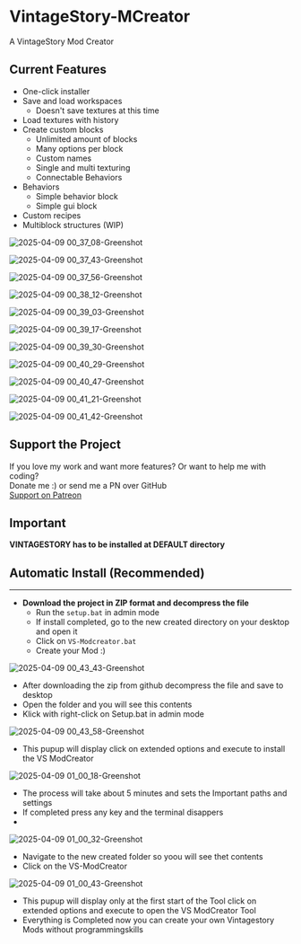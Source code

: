 # VintageStory-MCreator
A VintageStory Mod Creator

## Current Features
- One-click installer
- Save and load workspaces
  - Doesn't save textures at this time
- Load textures with history
- Create custom blocks
  - Unlimited amount of blocks
  - Many options per block
  - Custom names
  - Single and multi texturing
  - Connectable Behaviors
- Behaviors
  - Simple behavior block
  - Simple gui block
- Custom recipes
- Multiblock structures (WIP)

![2025-04-09 00_37_08-Greenshot](https://github.com/user-attachments/assets/7b3f76b1-c627-4e4c-a642-bfd99ca2aff9)

![2025-04-09 00_37_43-Greenshot](https://github.com/user-attachments/assets/d51a4e0d-87df-4f3e-b198-7e40d42f5f95)

![2025-04-09 00_37_56-Greenshot](https://github.com/user-attachments/assets/c7fad874-549f-4475-98f6-8d15bc2fce97)

![2025-04-09 00_38_12-Greenshot](https://github.com/user-attachments/assets/ebcd2d7c-0363-4945-b01f-398a0a0b447d)

![2025-04-09 00_39_03-Greenshot](https://github.com/user-attachments/assets/45a50ba8-6aca-4ca0-b7be-a4bead627333)

![2025-04-09 00_39_17-Greenshot](https://github.com/user-attachments/assets/90b60a07-8c6c-459d-a25f-f9e71348164b)

![2025-04-09 00_39_30-Greenshot](https://github.com/user-attachments/assets/4d8d50fb-b52c-483b-88c8-859303630d9b)

![2025-04-09 00_40_29-Greenshot](https://github.com/user-attachments/assets/e348eed0-51fd-4b41-9d81-448c2cb6789e)

![2025-04-09 00_40_47-Greenshot](https://github.com/user-attachments/assets/09a5ea73-eaa8-4e00-a8ab-b10dd0c15cd4)

![2025-04-09 00_41_21-Greenshot](https://github.com/user-attachments/assets/93f4461a-2340-4f25-9e1e-43a79122ee97)

![2025-04-09 00_41_42-Greenshot](https://github.com/user-attachments/assets/2b8c796e-de6f-4175-b815-f8b1a6240970)

## Support the Project
If you love my work and want more features? Or want to help me with coding?  
Donate me :) or send me a PN over GitHub  
[Support on Patreon](https://www.patreon.com/posts/123403572?pr=true)

## Important
**VINTAGESTORY has to be installed at DEFAULT directory**

## Automatic Install (Recommended)
_______________________________________________________________________________________________

- **Download the project in ZIP format and decompress the file**
  - Run the `setup.bat` in admin mode
  - If install completed, go to the new created directory on your desktop and open it
  - Click on `VS-Modcreator.bat`
  - Create your Mod :)

![2025-04-09 00_43_43-Greenshot](https://github.com/user-attachments/assets/1a56f98a-cf3b-4f28-87af-33757de47f4e)
- After downloading the zip from github decompress the file and save to desktop
- Open the folder and you will see this contents
- Klick with right-click on Setup.bat in admin mode

![2025-04-09 00_43_58-Greenshot](https://github.com/user-attachments/assets/0f27a138-9022-4201-b97e-0a25be51600d)
- This pupup will display click on extended options and execute to install the VS ModCreator

![2025-04-09 01_00_18-Greenshot](https://github.com/user-attachments/assets/688727a3-e62b-44c0-b6c2-af918d0680fc)
- The process will take about 5 minutes and sets the Important paths and settings
- If completed press any key and the terminal disappers
- 
![2025-04-09 01_00_32-Greenshot](https://github.com/user-attachments/assets/ef4e4358-ee1c-4964-a180-1de89635b49c)
- Navigate to the new created folder so yoou will see thet contents
- Click on the VS-ModCreator

![2025-04-09 01_00_43-Greenshot](https://github.com/user-attachments/assets/0ada7e38-5dc7-445d-b6f0-fca30c2b6688)
- This pupup will display only at the first start of the Tool click on extended options and execute to open the VS ModCreator Tool
- Everything is Completed now you can create your own Vintagestory Mods without programmingskills

